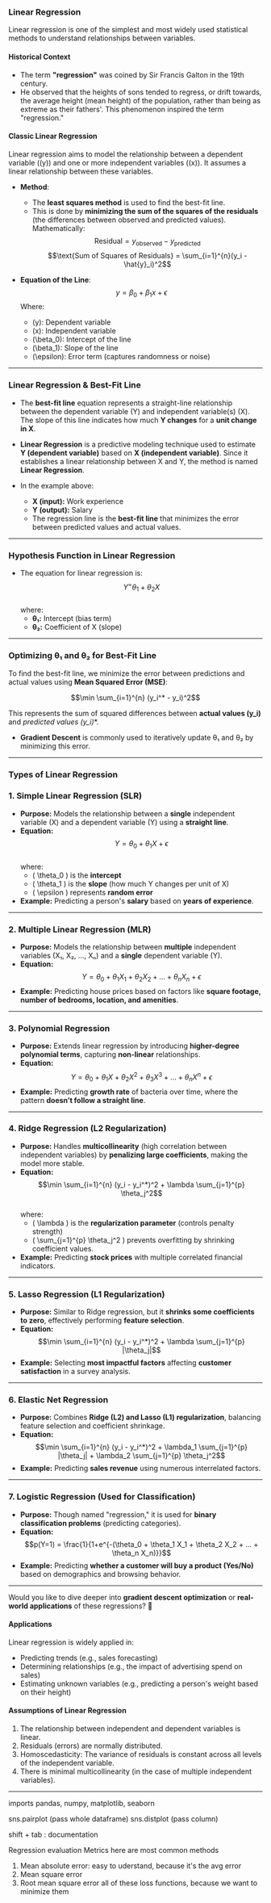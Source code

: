 ### **Linear Regression**

Linear regression is one of the simplest and most widely used statistical methods to understand relationships between variables.

#### **Historical Context**
- The term **"regression"** was coined by Sir Francis Galton in the 19th century.
- He observed that the heights of sons tended to regress, or drift towards, the average height (mean height) of the population, rather than being as extreme as their fathers'. This phenomenon inspired the term "regression."

#### **Classic Linear Regression**
Linear regression aims to model the relationship between a dependent variable (\(y\)) and one or more independent variables (\(x\)). It assumes a linear relationship between these variables.

- **Method**:
  - The **least squares method** is used to find the best-fit line.
  - This is done by **minimizing the sum of the squares of the residuals** (the differences between observed and predicted values). Mathematically:
    $$\text{Residual} = y_{\text{observed}} - y_{\text{predicted}}$$
    $$\text{Sum of Squares of Residuals} = \sum_{i=1}^{n}(y_i - \hat{y}_i)^2$$

- **Equation of the Line**:
  $$y = \beta_0 + \beta_1x + \epsilon$$
  Where:
  - \(y\): Dependent variable
  - \(x\): Independent variable
  - \(\beta_0\): Intercept of the line
  - \(\beta_1\): Slope of the line
  - \(\epsilon\): Error term (captures randomness or noise)

---

### **Linear Regression & Best-Fit Line**

- The **best-fit line** equation represents a straight-line relationship between the dependent variable (Y) and independent variable(s) (X). The slope of this line indicates how much **Y changes** for a **unit change in X**.

- **Linear Regression** is a predictive modeling technique used to estimate **Y (dependent variable)** based on **X (independent variable)**. Since it establishes a linear relationship between X and Y, the method is named **Linear Regression**.

- In the example above:
  - **X (input):** Work experience  
  - **Y (output):** Salary  
  - The regression line is the **best-fit line** that minimizes the error between predicted values and actual values.

---

### **Hypothesis Function in Linear Regression**
- The equation for linear regression is:  
  $$Y^ = \theta_1 + \theta_2 X$$  
  where:
  - **θ₁:** Intercept (bias term)
  - **θ₂:** Coefficient of X (slope)

---

### **Optimizing θ₁ and θ₂ for Best-Fit Line**
To find the best-fit line, we minimize the error between predictions and actual values using **Mean Squared Error (MSE)**:

$$\min \sum_{i=1}^{n} (y_i^* - y_i)^2$$  

This represents the sum of squared differences between **actual values (y_i)** and **predicted values (y_i*)**.

- **Gradient Descent** is commonly used to iteratively update θ₁ and θ₂ by minimizing this error.

---

### **Types of Linear Regression**

### **1. Simple Linear Regression (SLR)**
- **Purpose:** Models the relationship between a **single** independent variable (X) and a dependent variable (Y) using a **straight line**.
- **Equation:**  
  $$Y = \theta_0 + \theta_1 X + \epsilon$$  
  where:
  - \( \theta_0 \) is the **intercept**
  - \( \theta_1 \) is the **slope** (how much Y changes per unit of X)
  - \( \epsilon \) represents **random error**
- **Example:** Predicting a person's **salary** based on **years of experience**.

---

### **2. Multiple Linear Regression (MLR)**
- **Purpose:** Models the relationship between **multiple** independent variables (X₁, X₂, ..., Xₙ) and a **single** dependent variable (Y).
- **Equation:**  
  $$Y = \theta_0 + \theta_1 X_1 + \theta_2 X_2 + ... + \theta_n X_n + \epsilon$$  
- **Example:** Predicting house prices based on factors like **square footage, number of bedrooms, location, and amenities**.

---

### **3. Polynomial Regression**
- **Purpose:** Extends linear regression by introducing **higher-degree polynomial terms**, capturing **non-linear** relationships.
- **Equation:**  
  $$Y = \theta_0 + \theta_1 X + \theta_2 X^2 + \theta_3 X^3 + ... + \theta_n X^n + \epsilon$$  
- **Example:** Predicting **growth rate** of bacteria over time, where the pattern **doesn’t follow a straight line**.

---

### **4. Ridge Regression (L2 Regularization)**
- **Purpose:** Handles **multicollinearity** (high correlation between independent variables) by **penalizing large coefficients**, making the model more stable.
- **Equation:**  
  $$\min \sum_{i=1}^{n} (y_i - y_i^*)^2 + \lambda \sum_{j=1}^{p} \theta_j^2$$  
  where:
  - \( \lambda \) is the **regularization parameter** (controls penalty strength)
  - \( \sum_{j=1}^{p} \theta_j^2 \) prevents overfitting by shrinking coefficient values.
- **Example:** Predicting **stock prices** with multiple correlated financial indicators.

---

### **5. Lasso Regression (L1 Regularization)**
- **Purpose:** Similar to Ridge regression, but it **shrinks some coefficients to zero**, effectively performing **feature selection**.
- **Equation:**  
  $$\min \sum_{i=1}^{n} (y_i - y_i^*)^2 + \lambda \sum_{j=1}^{p} |\theta_j|$$  
- **Example:** Selecting **most impactful factors** affecting **customer satisfaction** in a survey analysis.

---

### **6. Elastic Net Regression**
- **Purpose:** Combines **Ridge (L2) and Lasso (L1) regularization**, balancing feature selection and coefficient shrinkage.
- **Equation:**  
  $$\min \sum_{i=1}^{n} (y_i - y_i^*)^2 + \lambda_1 \sum_{j=1}^{p} |\theta_j| + \lambda_2 \sum_{j=1}^{p} \theta_j^2$$  
- **Example:** Predicting **sales revenue** using numerous interrelated factors.

---

### **7. Logistic Regression (Used for Classification)**
- **Purpose:** Though named "regression," it is used for **binary classification problems** (predicting categories).
- **Equation:**  
  $$p(Y=1) = \frac{1}{1+e^{-(\theta_0 + \theta_1 X_1 + \theta_2 X_2 + ... + \theta_n X_n)}}$$  
- **Example:** Predicting **whether a customer will buy a product (Yes/No)** based on demographics and browsing behavior.

---

Would you like to dive deeper into **gradient descent optimization** or **real-world applications** of these regressions? 🚀

#### **Applications**
Linear regression is widely applied in:
- Predicting trends (e.g., sales forecasting)
- Determining relationships (e.g., the impact of advertising spend on sales)
- Estimating unknown variables (e.g., predicting a person's weight based on their height)

#### **Assumptions of Linear Regression**
1. The relationship between independent and dependent variables is linear.
2. Residuals (errors) are normally distributed.
3. Homoscedasticity: The variance of residuals is constant across all levels of the independent variable.
4. There is minimal multicollinearity (in the case of multiple independent variables).

---

imports pandas, numpy, matplotlib, seaborn 

sns.pairplot (pass whole dataframe)
sns.distplot (pass column)

shift + tab : documentation 

Regression evaluation Metrics
here are most common methods
1. Mean absolute error: easy to uderstand, because it's the avg error 
2. Mean square error
3. Root mean square error
   all of these loss functions, because we want to minimize them 
